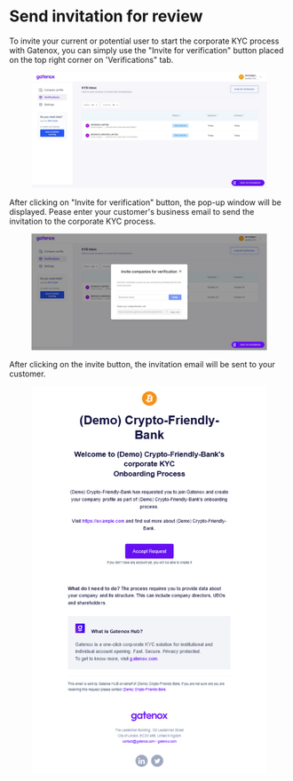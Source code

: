 # Send invitation for review

To invite your current or potential user to start the corporate KYC process with Gatenox, you can simply use the "Invite for verification" button placed on the top right corner on 'Verifications" tab.

<figure><img src="../../.gitbook/assets/verifications.png" alt=""><figcaption></figcaption></figure>

After clicking on "Invite for verification" button, the pop-up window will be displayed. Pease enter your customer's business email to send the invitation to the corporate KYC process.

<figure><img src="../../Images/appli_invitation.png" alt=""><figcaption></figcaption></figure>

After clicking on the invite button, the invitation email will be sent to your customer.

<figure><img src="../../Images/email_invitation.png" alt=""><figcaption></figcaption></figure>
